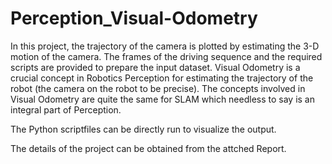 # Perception_Visual-Odometry
In this project, the trajectory of the camera is plotted by estimating the 3-D motion of the camera. The frames of the driving sequence and the required scripts are provided to prepare the input dataset. Visual Odometry is a crucial concept in Robotics Perception for estimating the trajectory of the robot (the camera on the robot to be precise). The concepts involved in Visual Odometry are quite the same for SLAM which needless to say is an integral part of Perception.

	

The Python scriptfiles can be directly run to visualize the output.

The details of the project can be obtained from the attched Report.
